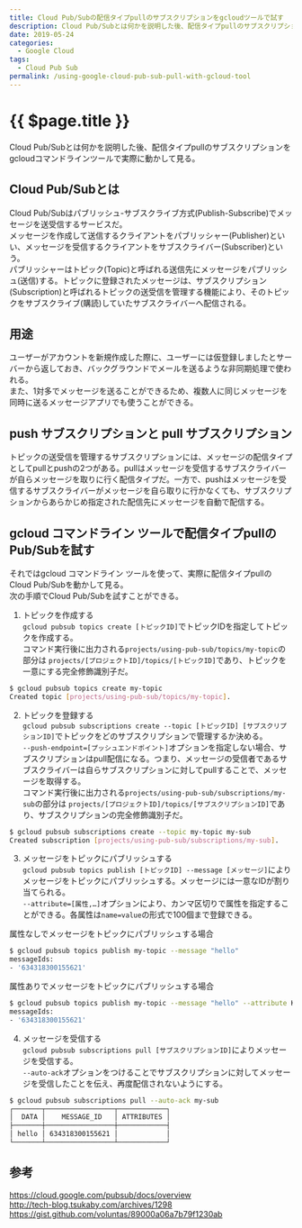 ```yaml
---
title: Cloud Pub/Subの配信タイプpullのサブスクリプションをgcloudツールで試す
description: Cloud Pub/Subとは何かを説明した後、配信タイプpullのサブスクリプションをgcloudコマンドラインツールで実際に動かして見る
date: 2019-05-24
categories:
  - Google Cloud
tags:
  - Cloud Pub Sub
permalink: /using-google-cloud-pub-sub-pull-with-gcloud-tool
---
```


# {{ $page.title }}

<PostMeta/>

Cloud Pub/Subとは何かを説明した後、配信タイプpullのサブスクリプションをgcloudコマンドラインツールで実際に動かして見る。  

## Cloud Pub/Subとは
Cloud Pub/Subはパブリッシュ-サブスクライブ方式(Publish-Subscribe)でメッセージを送受信するサービスだ。  
メッセージを作成して送信するクライアントをパブリッシャー(Publisher)といい、メッセージを受信するクライアントをサブスクライバー(Subscriber)という。  
パブリッシャーはトピック(Topic)と呼ばれる送信先にメッセージをパブリッシュ(送信)する。トピックに登録されたメッセージは、サブスクリプション(Subscription)と呼ばれるトピックの送受信を管理する機能により、そのトピックをサブスクライブ(購読)していたサブスクライバーへ配信される。  
   
## 用途
ユーザーがアカウントを新規作成した際に、ユーザーには仮登録しましたとサーバーから返しておき、バックグラウンドでメールを送るような非同期処理で使われる。  
また、1対多でメッセージを送ることができるため、複数人に同じメッセージを同時に送るメッセージアプリでも使うことができる。  

## push サブスクリプションと pull サブスクリプション
トピックの送受信を管理するサブスクリプションには、メッセージの配信タイプとしてpullとpushの2つがある。pullはメッセージを受信するサブスクライバーが自らメッセージを取りに行く配信タイプだ。一方で、pushはメッセージを受信するサブスクライバーがメッセージを自ら取りに行かなくても、サブスクリプションからあらかじめ指定された配信先にメッセージを自動で配信する。  

## gcloud コマンドライン ツールで配信タイプpullのPub/Subを試す
それではgcloud コマンドライン ツールを使って、実際に配信タイプpullのCloud Pub/Subを動かして見る。  
次の手順でCloud Pub/Subを試すことができる。  

1. トピックを作成する  
`gcloud pubsub topics create [トピックID]`でトピックIDを指定してトピックを作成する。  
コマンド実行後に出力される`projects/using-pub-sub/topics/my-topic`の部分は
`projects/[プロジェクトID]/topics/[トピックID]`であり、トピックを一意にする完全修飾識別子だ。  

``` sh
$ gcloud pubsub topics create my-topic
Created topic [projects/using-pub-sub/topics/my-topic].
```

2. トピックを登録する  
`gcloud pubsub subscriptions create --topic [トピックID] [サブスクリプションID]`でトピックをどのサブスクリプションで管理するか決める。  
`--push-endpoint=[プッシュエンドポイント]`オプションを指定しない場合、サブスクリプションはpull配信になる。つまり、メッセージの受信者であるサブスクライバーは自らサブスクリプションに対してpullすることで、メッセージを取得する。  
コマンド実行後に出力される`projects/using-pub-sub/subscriptions/my-sub`の部分は
`projects/[プロジェクトID]/topics/[サブスクリプションID]`であり、サブスクリプションの完全修飾識別子だ。  

``` sh
$ gcloud pubsub subscriptions create --topic my-topic my-sub
Created subscription [projects/using-pub-sub/subscriptions/my-sub].
```

3. メッセージをトピックにパブリッシュする  
`gcloud pubsub topics publish [トピックID] --message [メッセージ]`によりメッセージをトピックにパブリッシュする。メッセージには一意なIDが割り当てられる。  
`--attribute=[属性,…]`オプションにより、カンマ区切りで属性を指定することができる。各属性は`name=value`の形式で100個まで登録できる。

属性なしでメッセージをトピックにパブリッシュする場合
``` sh
$ gcloud pubsub topics publish my-topic --message "hello"
messageIds:
- '634318300155621'
```

属性ありでメッセージをトピックにパブリッシュする場合  
``` sh
$ gcloud pubsub topics publish my-topic --message "hello" --attribute KEY1=VAL1
messageIds:
- '634318300155621'
```

4. メッセージを受信する  
`gcloud pubsub subscriptions pull [サブスクリプションID]`によりメッセージを受信する。  
`--auto-ack`オプションをつけることでサブスクリプションに対してメッセージを受信したことを伝え、再度配信されないようにする。  

``` sh
$ gcloud pubsub subscriptions pull --auto-ack my-sub
┌───────┬─────────────────┬────────────┐
│  DATA │    MESSAGE_ID   │ ATTRIBUTES │
├───────┼─────────────────┼────────────┤
│ hello │ 634318300155621 │            │
└───────┴─────────────────┴────────────┘
```

## 参考  
https://cloud.google.com/pubsub/docs/overview  
http://tech-blog.tsukaby.com/archives/1298  
https://gist.github.com/voluntas/89000a06a7b79f1230ab  
